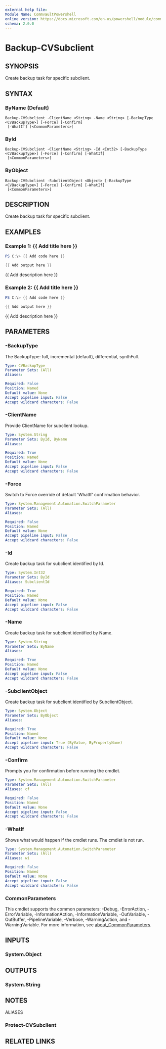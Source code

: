 ```yaml
---
external help file:
Module Name: CommvaultPowershell
online version: https://docs.microsoft.com/en-us/powershell/module/commvaultpowershell/backup-cvsubclient
schema: 2.0.0
---
```


# Backup-CVSubclient

## SYNOPSIS
Create backup task for specific subclient.

## SYNTAX

### ByName (Default)
```
Backup-CVSubclient -ClientName <String> -Name <String> [-BackupType <CVBackupType>] [-Force] [-Confirm]
 [-WhatIf] [<CommonParameters>]
```

### ById
```
Backup-CVSubclient -ClientName <String> -Id <Int32> [-BackupType <CVBackupType>] [-Force] [-Confirm] [-WhatIf]
 [<CommonParameters>]
```

### ByObject
```
Backup-CVSubclient -SubclientObject <Object> [-BackupType <CVBackupType>] [-Force] [-Confirm] [-WhatIf]
 [<CommonParameters>]
```

## DESCRIPTION
Create backup task for specific subclient.

## EXAMPLES

### Example 1: {{ Add title here }}
```powershell
PS C:\> {{ Add code here }}

{{ Add output here }}
```

{{ Add description here }}

### Example 2: {{ Add title here }}
```powershell
PS C:\> {{ Add code here }}

{{ Add output here }}
```

{{ Add description here }}

## PARAMETERS

### -BackupType
The BackupType: full, incremental (default), differential, synthFull.

```yaml
Type: CVBackupType
Parameter Sets: (All)
Aliases:

Required: False
Position: Named
Default value: None
Accept pipeline input: False
Accept wildcard characters: False
```

### -ClientName
Provide ClientName for subclient lookup.

```yaml
Type: System.String
Parameter Sets: ById, ByName
Aliases:

Required: True
Position: Named
Default value: None
Accept pipeline input: False
Accept wildcard characters: False
```

### -Force
Switch to Force override of default 'WhatIf' confirmation behavior.

```yaml
Type: System.Management.Automation.SwitchParameter
Parameter Sets: (All)
Aliases:

Required: False
Position: Named
Default value: None
Accept pipeline input: False
Accept wildcard characters: False
```

### -Id
Create backup task for subclient identified by Id.

```yaml
Type: System.Int32
Parameter Sets: ById
Aliases: SubclientId

Required: True
Position: Named
Default value: None
Accept pipeline input: False
Accept wildcard characters: False
```

### -Name
Create backup task for subclient identified by Name.

```yaml
Type: System.String
Parameter Sets: ByName
Aliases:

Required: True
Position: Named
Default value: None
Accept pipeline input: False
Accept wildcard characters: False
```

### -SubclientObject
Create backup task for subclient identified by SubclientObject.

```yaml
Type: System.Object
Parameter Sets: ByObject
Aliases:

Required: True
Position: Named
Default value: None
Accept pipeline input: True (ByValue, ByPropertyName)
Accept wildcard characters: False
```

### -Confirm
Prompts you for confirmation before running the cmdlet.

```yaml
Type: System.Management.Automation.SwitchParameter
Parameter Sets: (All)
Aliases: cf

Required: False
Position: Named
Default value: None
Accept pipeline input: False
Accept wildcard characters: False
```

### -WhatIf
Shows what would happen if the cmdlet runs.
The cmdlet is not run.

```yaml
Type: System.Management.Automation.SwitchParameter
Parameter Sets: (All)
Aliases: wi

Required: False
Position: Named
Default value: None
Accept pipeline input: False
Accept wildcard characters: False
```

### CommonParameters
This cmdlet supports the common parameters: -Debug, -ErrorAction, -ErrorVariable, -InformationAction, -InformationVariable, -OutVariable, -OutBuffer, -PipelineVariable, -Verbose, -WarningAction, and -WarningVariable. For more information, see [about_CommonParameters](http://go.microsoft.com/fwlink/?LinkID=113216).

## INPUTS

### System.Object

## OUTPUTS

### System.String

## NOTES

ALIASES

### Protect-CVSubclient

## RELATED LINKS


